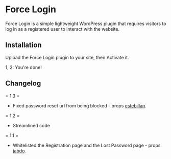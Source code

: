 # Force Login

Force Login is a simple lightweight WordPress plugin that requires visitors to log in as a registered user to interact with the website.

## Installation ##

Upload the Force Login plugin to your site, then Activate it.

1, 2: You're done!

## Changelog ##

= 1.3 =
* Fixed password reset url from being blocked - props [estebillan](http://profiles.wordpress.org/estebillan).

= 1.2 =
* Streamlined code

= 1.1 =
* Whitelisted the Registration page and the Lost Password page - props [jabdo](http://profiles.wordpress.org/jabdo).